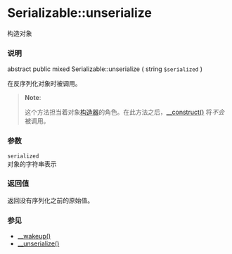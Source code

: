 Serializable::unserialize
=========================

构造对象

### 说明

<span class="modifier">abstract</span> <span
class="modifier">public</span> <span class="type">mixed</span> <span
class="methodname">Serializable::unserialize</span> ( <span
class="methodparam"><span class="type">string</span>
`$serialized`</span> )

在反序列化对象时被调用。

> **Note**:
>
> 这个方法担当着对象<a href="/language/oop5/decon.html#language.oop5.decon.constructor" class="link">构造器</a>的角色。在此方法之后，<a href="/language/oop5/decon.html#object.construct" class="link">__construct()</a>
> 将*不会*被调用。

### 参数

`serialized`  
对象的字符串表示

### 返回值

返回没有序列化之前的原始值。

### 参见

-   <a href="/language/oop5/magic.html#object.wakeup" class="link">__wakeup()</a>
-   <a href="/language/oop5/magic.html#object.unserialize" class="link">__unserialize()</a>
